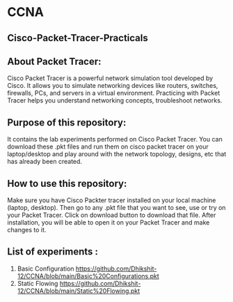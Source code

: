 # CCNA
## Cisco-Packet-Tracer-Practicals


## About Packet Tracer:

   Cisco Packet Tracer is a powerful network simulation tool developed by Cisco. It allows you to simulate networking devices like routers, switches, firewalls, PCs, and servers in a virtual environment. Practicing with Packet Tracer helps you understand networking concepts, troubleshoot networks.

## Purpose of this repository:

   It contains the lab experiments performed on Cisco Packet Tracer.
You can download these .pkt files and run them on cisco packet tracer on your laptop/desktop and play around with the network topology, designs, etc that has already been created.

## How to use this repository:

Make sure you have Cisco Packter tracer installed on your local machine (laptop, desktop). Then go to any .pkt file that you want to see, use or try on your Packet Tracer. Click on download button to download that file. After installation, you will be able to open it on your Packet Tracer and make changes to it.

## List of experiments :
1.  Basic Configuration https://github.com/Dhikshit-12/CCNA/blob/main/Basic%20Configurations.pkt
2.  Static Flowing https://github.com/Dhikshit-12/CCNA/blob/main/Static%20Flowing.pkt

